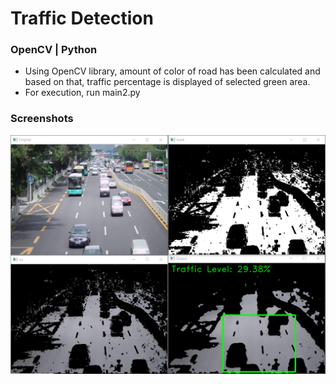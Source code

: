 # Traffic Detection

### OpenCV | Python
  - Using OpenCV library, amount of color of road has been calculated and based on that, traffic percentage is displayed of selected green area.
  - For execution, run main2.py

### Screenshots

<img src="ss.png">
